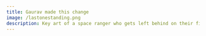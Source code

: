 ```yaml
---
title: Gaurav made this change
image: /lastonestanding.png
description: Key art of a space ranger who gets left behind on their final expedition
---
```


